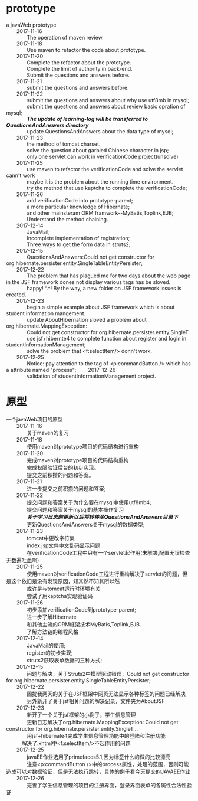 # prototype  
a javaWeb prototype<br>
&emsp;&emsp;2017-11-16<br>
&emsp;&emsp;&emsp;&emsp;The operation of maven review.<br>
&emsp;&emsp;2017-11-18<br>
&emsp;&emsp;&emsp;&emsp;Use maven to refactor the code about prototype.<br>
&emsp;&emsp;2017-11-20<br>
&emsp;&emsp;&emsp;&emsp;Complete the refactor about the prototype.<br>
&emsp;&emsp;&emsp;&emsp;Complete the limit of authority in back-end.<br>
&emsp;&emsp;&emsp;&emsp;Submit the questions and answers before.<br>
&emsp;&emsp;2017-11-21<br>
&emsp;&emsp;&emsp;&emsp;submit the questions and answers before.<br>
&emsp;&emsp;2017-11-22<br>
&emsp;&emsp;&emsp;&emsp;submit the questions and answers about why use utf8mb in mysql;<br>
&emsp;&emsp;&emsp;&emsp;submit the questions and answers about review basic opration of mysql;<br>
&emsp;&emsp;&emsp;&emsp;***The update of learning-log will be transferred to **QuestionsAndAnswers** directory***<br>
&emsp;&emsp;&emsp;&emsp;update QuestionsAndAnswers about the data type of mysql;<br>
&emsp;&emsp;2017-11-23<br>
&emsp;&emsp;&emsp;&emsp;the method of tomcat charset.<br>
&emsp;&emsp;&emsp;&emsp;solve the question about garbled Chinese character in jsp;<br>
&emsp;&emsp;&emsp;&emsp;only one servlet can work in verificationCode project(unsolve)<br>
&emsp;&emsp;2017-11-25<br>
&emsp;&emsp;&emsp;&emsp;use maven to refactor the verificationCode and solve the servlet cann't work<br>
&emsp;&emsp;&emsp;&emsp;maybe it is the problem about the running time environment. <br>
&emsp;&emsp;&emsp;&emsp;try the method that use kaptcha to complete the verificationCode;<br>
&emsp;&emsp;2017-11-26<br>
&emsp;&emsp;&emsp;&emsp;add verificationCode into prototype-parent;<br>
&emsp;&emsp;&emsp;&emsp;a more particular knowledge of Hibernate;<br>
&emsp;&emsp;&emsp;&emsp;and other mainsteram ORM framwork--MyBatis,Toplink,EJB;<br>
&emsp;&emsp;&emsp;&emsp;Understand the method chaining.<br>
&emsp;&emsp;2017-12-14<br>
&emsp;&emsp;&emsp;&emsp;JavaMail;<br>
&emsp;&emsp;&emsp;&emsp;Incomplete implementation of registration;<br>
&emsp;&emsp;&emsp;&emsp;Three ways to get the form data in struts2;<br>
&emsp;&emsp;2017-12-15<br>
&emsp;&emsp;&emsp;&emsp;QuestionsAndAnswers:Could not get constructor for org.hibernate.persister.entity.SingleTableEntityPersister;<br>
&emsp;&emsp;2017-12-22<br>
&emsp;&emsp;&emsp;&emsp;The problem that has plagued me for two days about the web page in the JSF framework dones not display various tags has be sloved.
&emsp;&emsp;&emsp;&emsp;happy! ^.^! By the way, a new folder on JSF framework issues is created. <br>
&emsp;&emsp;2017-12-23<br>
&emsp;&emsp;&emsp;&emsp;begin a simple example about JSF framework which is about student information mangement.<br>
&emsp;&emsp;&emsp;&emsp;update AboutHibernation sloved a problem about org.hibernate.MappingException: <br>
&emsp;&emsp;&emsp;&emsp;Could not get constructor for org.hibernate.persister.entity.SingleT
&emsp;&emsp;&emsp;&emsp;use jsf+hibernte4 to complete function about register and login in studentInformationManagement;<br>
&emsp;&emsp;&emsp;&emsp;solve the problem that <f:selectItem/> donn't work.<br>
&emsp;&emsp;2017-12-25<br>
&emsp;&emsp;&emsp;&emsp;Notice: pay attention to the tag of <p:commandButton /> which has a attribute named "process";
&emsp;&emsp;2017-12-26<br>
&emsp;&emsp;&emsp;&emsp;validation of studentInformationManagement project.<br>
# 原型  
一个javaWeb项目的原型<br>
&emsp;&emsp;2017-11-16<br>
&emsp;&emsp;&emsp;&emsp;关于maven的复习<br>
&emsp;&emsp;2017-11-18<br>
&emsp;&emsp;&emsp;&emsp;使用maven对prototype项目的代码结构进行重构<br>
&emsp;&emsp;2017-11-20<br>
&emsp;&emsp;&emsp;&emsp;完成maven对prototype项目的代码结构重构<br>
&emsp;&emsp;&emsp;&emsp;完成权限验证后台的初步实现。<br>
&emsp;&emsp;&emsp;&emsp;提交之前积攒的问题和答案。<br>
&emsp;&emsp;2017-11-21<br>
&emsp;&emsp;&emsp;&emsp;进一步提交之前积攒的问题和答案;<br>
&emsp;&emsp;2017-11-22<br>
&emsp;&emsp;&emsp;&emsp;提交问题和答案关于为什么要在mysql中使用utf8mb4;<br>
&emsp;&emsp;&emsp;&emsp;提交问题和答案关于mysql的基本操作复习<br>
&emsp;&emsp;&emsp;&emsp;***关于学习日志的更新以后将转移至QuestionsAndAnswers目录下***<br>
&emsp;&emsp;&emsp;&emsp;更新QuestionsAndAnswers关于mysql的数据类型;<br>
&emsp;&emsp;2017-11-23<br>
&emsp;&emsp;&emsp;&emsp;tomcat中更改字符集<br>
&emsp;&emsp;&emsp;&emsp;index.jsp文件中文乱码显示问题<br>
&emsp;&emsp;&emsp;&emsp;在verificationCode工程中只有一个servlet起作用(未解决,配置无误检查无数遍吐血啊)<br>
&emsp;&emsp;2017-11-25<br>
&emsp;&emsp;&emsp;&emsp;使用maven对verificationCode工程进行重构解决了servlet的问题，但是这个依旧是没有发现原因，知其然不知其所以然<br>
&emsp;&emsp;&emsp;&emsp;或许是与tomcat运行时环境有关<br>
&emsp;&emsp;&emsp;&emsp;尝试了用kaptcha实现验证码<br>
&emsp;&emsp;2017-11-26<br>
&emsp;&emsp;&emsp;&emsp;初步添加verificationCode到prototype-parent;<br>
&emsp;&emsp;&emsp;&emsp;进一步了解Hibernate<br>
&emsp;&emsp;&emsp;&emsp;和其他主流的ORM框架技术MyBatis,Toplink,EJB.<br>
&emsp;&emsp;&emsp;&emsp;了解方法链的编程风格<br>
&emsp;&emsp;2017-12-14<br>
&emsp;&emsp;&emsp;&emsp;JavaMail的使用;<br>
&emsp;&emsp;&emsp;&emsp;register的初步实现;<br>
&emsp;&emsp;&emsp;&emsp;struts2获取表单数据的三种方式;<br>
&emsp;&emsp;2017-12-15<br>
&emsp;&emsp;&emsp;&emsp;问题与解决，关于Struts2中模型驱动错误，Could not get constructor for org.hibernate.persister.entity.SingleTableEntityPersister;<br>
&emsp;&emsp;2017-12-22<br>
&emsp;&emsp;&emsp;&emsp;困扰我两天的关于在JSF框架中网页无法显示各种标签的问题已经解决<br>
&emsp;&emsp;&emsp;&emsp;另外新开了关于jsf相关问题的解决记录，文件夹为AboutJSF<br>
&emsp;&emsp;2017-12-23<br>
&emsp;&emsp;&emsp;&emsp;新开了一个关于jsf框架的小例子，学生信息管理<br>
&emsp;&emsp;&emsp;&emsp;更新日志解决了org.hibernate.MappingException: Could not get constructor for org.hibernate.persister.entity.SingleT...<br>
&emsp;&emsp;&emsp;&emsp;用jsf+hibernate4完成学生信息管理功能中的登陆和注册功能<br>
&emsp;&emsp;&emsp;解决了.xhtml中<f:selectItem/>不起作用的问题<br>
&emsp;&emsp;2017-12-25<br>
&emsp;&emsp;&emsp;&emsp;javaEE作业选用了primefaces5.1,因为标签什么的做的比较漂亮<br>
&emsp;&emsp;&emsp;&emsp;注意<p:commandButton />中的process属性，处理的范围，否则可能造成可以对数据验证，但是无法执行跳转，具体的例子看今天提交的JAVAEE作业<br>
&emsp;&emsp;2017-12-26<br>
&emsp;&emsp;&emsp;&emsp;完善了学生信息管理的项目的注册界面，登录界面表单的各属性合法性验证<br>